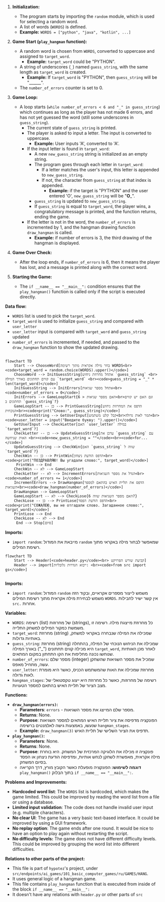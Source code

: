 ## <algorithm>

1. **Initialization:**
   - The program starts by importing the `random` module, which is used for selecting a random word.
   - A list of words (`WORDS`) is defined.
   - **Example:** `WORDS = ["python", "java", "kotlin", ...]`

2. **Game Start (`play_hangman` function):**
   - A random word is chosen from `WORDS`, converted to uppercase and assigned to `target_word`.
     - **Example:** `target_word` could be "PYTHON".
   - A string of underscores (`_`) named `guess_string`, with the same length as `target_word` is created.
      - **Example:** If `target_word` is "PYTHON", then `guess_string` will be "______".
   - The `number_of_errors` counter is set to 0.

3. **Game Loop:**
    - A loop starts (`while number_of_errors < 6 and "_" in guess_string`) which continues as long as the player has not made 6 errors, and has not yet guessed the word (still some underscores in `guess_string`).
        - The current state of `guess_string` is printed.
        - The player is asked to input a letter. The input is converted to uppercase.
            - **Example:** User inputs 'A', converted to 'A'.
        - If the input letter is found in `target_word`:
            -  A new `new_guess_string` string is initialized as an empty string.
            - The program goes through each letter in `target_word`:
                - If a letter matches the user's input, this letter is appended to `new_guess_string`.
                - If not, the character from `guess_string` at that index is appended.
                  - **Example:** if the target is "PYTHON" and the user entered 'O', `new_guess_string` will be "__O___".
            - `guess_string` is updated to `new_guess_string`.
            - If `guess_string` is equal to `target_word`, the player wins, a congratulatory message is printed, and the function returns, ending the game.
        - If the letter is not in the word, the `number_of_errors` is incremented by 1, and the hangman drawing function `draw_hangman` is called.
          - **Example:** if number of errors is 3, the third drawing of the hangman is displayed.

4. **Game Over Check:**
    - After the loop ends, if `number_of_errors` is 6, then it means the player has lost, and a message is printed along with the correct word.

5. **Starting the Game:**
    - The `if __name__ == "__main__":` condition ensures that the `play_hangman()` function is called only if the script is executed directly.
    
**Data flow:**
- `WORDS` list is used to pick the `target_word`.
- `target_word` is used to initialize `guess_string` and compared with `user_letter`
- `user_letter` input is compared with `target_word` and `guess_string` updated
- `number_of_errors` is incremented, if needed, and passed to the `draw_hangman` function to show the updated drawing.

## <mermaid>

```mermaid
flowchart TD
    Start --> ChooseWord[בחר מילה אקראית מתוך רשימה WORDS<br><code>target_word = random.choice(WORDS).upper()</code>]
    ChooseWord --> InitGuessString[אתחל מחרוזת ניחוש `guess_string` <br> עם קווים תחתונים באורך המילה `target_word` <br><code>guess_string = "_" * len(target_word)</code>]
    InitGuessString --> InitErrors[אתחל מספר שגיאות<br><code>number_of_errors = 0</code>]
    InitErrors --> GameLoopStart{האם מספר שגיאות < 6<br>וגם האם יש קווים תחתונים ב `guess_string`?}
    GameLoopStart -- כן --> PrintGuessString[הדפס את המחרוזת ניחוש הנוכחית<br><code>print("Слово:", guess_string)</code>]
    PrintGuessString --> GetUserInput[קבל קלט משתמש<br>המר לאות גדולה<br><code>user_letter = input("Введите букву: ").upper()</code>]
    GetUserInput --> CheckLetter[האם `user_letter` במילה `target_word`?]
    CheckLetter -- כן --> UpdateGuessString[עדכן את `guess_string` עם האות שניחשה <br><code>new_guess_string = ""</code><br><code>for...</code>]
    UpdateGuessString --> CheckWin{האם `guess_string` שווה ל `target_word`?}
    CheckWin -- כן --> PrintWin[הדפס הודעת ניצחון<br><code>print("ПОЗДРАВЛЯЮ! Вы угадали слово:", target_word)</code>]
     PrintWin --> End
    CheckWin -- לא --> GameLoopStart
    CheckLetter -- לא --> IncrementErrors[הגדל את מספר השגיאות<br><code>number_of_errors += 1</code>]
    IncrementErrors --> DrawHangman[הדפס את תליית האיש בהתאם למספר השגיאות<br><code>draw_hangman(number_of_errors)</code>]
    DrawHangman --> GameLoopStart
    GameLoopStart -- לא --> CheckLose{האם מספר השגיאות שווה 6?}
    CheckLose -- כן --> PrintLose[הדפס הודעת הפסד<br><code>print("СОЖАЛЕЮ, вы не отгадали слово. Загаданное слово:", target_word)</code>]
    PrintLose --> End
    CheckLose -- לא --> End
     End --> Stop[סיום]
```

**Imports:**
-   `import random`: מייבאת את המודול `random` שמאפשר לבחור מילה באקראי מתוך רשימת המילים.

```mermaid
flowchart TD
    Start --> Header[<code>header.py</code><br> קביעת שורש הפרויקט]
    Header --> import[ייבוא הגדרות גלובליות: <br><code>from src import gs</code>]
```

## <explanation>

**Imports:**

*   `import random`: המודול `random` משמש לייצור מספרים אקראיים, ובקוד הזה משמש לבחירת מילה אקראית מתוך רשימת המילים `WORDS`. אין קשר ישיר לחבילות `src.` אחרות.

**Variables:**

*   `WORDS`: רשימה (list) של מחרוזות (strings), כל מחרוזת מייצגת מילה. רשימה זו משמשת כמקור המילים למשחק התלייה.
*   `target_word`: מחרוזת (string) שמכילה את המילה שנבחרה באקראי למשחק, באותיות גדולות.
*   `guess_string`: מחרוזת (string) שמכילה את הניחוש הנוכחי של המילה, בהתחלה היא מכילה קווים תחתונים ("_") באורך המילה `target_word`, לאחר מכן האותיות שנוחשו נכונה מחליפות את הקו התחתון במקום המתאים.
*   `number_of_errors`: מספר שלם (integer) שמכיל את מספר השגיאות שהשחקן עשה, מתחיל מאפס.
*  `user_letter`: מחרוזת שמכילה את האות שהמשתמש הכניס, כאשר היא מומרת לאות גדולה.
* `hangman_stages`: רשימה של מחרוזות, כאשר כל מחרוזת היא ייצוג טקסטואלי של מצב הציור של תליית האיש בהתאם למספר הטעויות.

**Functions:**

*   **`draw_hangman(errors)`:**
    *   **Parameters**: `errors` - מספר שלם המייצג את מספר השגיאות.
    *   **Returns**: None.
    *   **Purpose**: הפונקציה מדפיסה את ציור תליית האיש המתאים למספר השגיאות שנעשו, באמצעות גישה לאלמנטים ברשימה `hangman_stages`.
    *   **Example:** `draw_hangman(3)` תדפיס את הציור השלישי של תליית האיש.
*   **`play_hangman()`:**
    *   **Parameters**: None.
    *   **Returns**: None.
    *   **Purpose**: פונקציה זו מכילה את הלוגיקה המרכזית של המשחק. היא בוחרת מילה אקראית, מאפשרת לשחקן לנחש אותיות, ומדפיסה הודעת ניצחון או הפסד בסיום המשחק.
    *   **דוגמה לשימוש:** הפונקציה מופעלת כאשר הקובץ מורץ, דרך הקריאה `play_hangman()` בתוך הבלוק `if __name__ == "__main__":`.

**Problems and Improvements:**

*   **Hardcoded word list**: The `WORDS` list is hardcoded, which makes the game limited. This could be improved by reading the word list from a file or using a database.
*   **Limited input validation**:  The code does not handle invalid user input (e.g. multiple characters).
*   **No clear UI**: The game has a very basic text-based interface. It could be improved by using a GUI framework.
*   **No replay option**: The game ends after one round. It would be nice to have an option to play again without restarting the script.
*  **No difficulty levels:** The game does not have different difficulty levels. This could be improved by grouping the word list into different difficulties.

**Relations to other parts of the project:**
*   This file is part of `hypotez`'s project, under `src/endpoints/ai_games/101_basic_computer_games/ru/GAMES/HANG`.
*   It uses general logic of a hangman game.
*   This file contains `play_hangman` function that is executed from inside of the block `if __name__ == "__main__":`
*   It doesn't have any relations with `header.py` or other parts of `src`